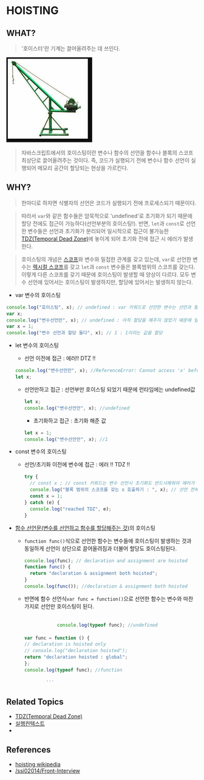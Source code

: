 # HOISTING

## WHAT?

> '호이스터'란 기계는 끌어올려주는 데 쓰인다.

![호이스터](image.png)

> 자바스크립트에서의 호이스팅이란 변수나 함수의 선언을 함수나 블록의 스코프 최상단로 끌어올려주는 것이다. 즉, 코드가 실행되기 전에 변수나 함수 선언이 실행되어 메모리 공간이 할당되는 현상을 가르킨다.

## WHY?

> 한마디로 하자면 식별자의 선언은 코드가 실행되기 전에 프로세스되기 때문이다.

> 따라서 `var`와 같은 함수들은 암묵적으로 'undefined'로 초기화가 되기 때문에 할당 전에도 접근이 가능하다(선언부분의 호이스팅!).
> 반면, `let`과 `const`로 선언한 변수들은 선언과 초기화가 분리되어 일시적으로 접근이 불가능한 [TDZ(Temporal Dead Zone)]()에 놓이게 되어 초기화 전에 접근 시 에러가 발생한다.

> 호이스팅의 개념은 [스코프]()와 변수와 밀접한 관계를 갖고 있는데, `var`로 선언한 변수는 [렉시컬 스코프]()를 갖고 `let`과 `const` 변수들은 블록범위의 스코프를 갖는다. 이렇게 다른 스코프를 갖기 때문에 호이스팅이 발생할 때 양상이 다르다. 모두 변수 선언에 있어서는 호이스팅이 발생하지만, 할당에 있어서는 발생하지 않는다.

- var 변수의 호이스팅

```js
console.log("호이스팅", x); // undefined : var 키워드로 선언한 변수는 선언과 함께 undefined로 초기화되기 때문에 실행 이전에 접근 가능하고, 그 값은 선언이 호이스팅된 undefined이 된다.
var x;
console.log("변수선언만", x); // undefined : 아직 할당을 해주지 않았기 때문에 암묵적으로 초기화해줬던 값인 undefined이 된다.
var x = 1;
console.log("변수 선언과 할당 둘다", x); // 1 : 1이라는 값을 할당
```

- let 변수의 호이스팅

  - 선언 이전에 접근 : 에러!! DTZ !!

  ```js
  console.log("변수선언만", x); //ReferenceError: Cannot access 'x' before initialization (TDZ)    at Object.
  let x;
  ```

  - 선언만하고 접근 : 선언부만 호이스팅 되었기 때문에 런타임에는 undefined값

    ```js
    let x;
    console.log("변수선언만", x); //undefined
    ```

    - 초기화하고 접근 : 초기화 해준 값

    ```js
    let x = 1;
    console.log("변수선언만", x); //1
    ```

- const 변수의 호이스팅

  - 선언/초기화 이전에 변수에 접근 : 에러 !! TDZ !!

    ```js
    try {
      // const x ; // const 키워드는 변수 선언시 초기화도 반드시해줘야 에러가 나지 않음
      console.log("블록 범위의 스코프를 갖는 x 호출하기 : ", x); // 선언 전에 호출 시 에러 (선언은 호이스팅되었는데 초기화를 해주지 않았기 때문에 접근을 하려고 하면 TDZ에 도달해서 에러 발생)
      const x = 1;
    } catch (e) {
      console.log("reached TDZ", e);
    }
    ```

- [함수 선언문(변수를 선언하고 함수를 할당해주는 것)](https://github.com/Pyotato/tech_interview/blob/JS/samples/Hoisting/function_declaration.js)의 호이스팅

  - `function func()`식으로 선언한 함수는 변수들에 호이스팅이 발생하는 것과 동일하게 선언이 상단으로 끌어올려짐과 더불어 할당도 호이스팅된다.

    ```js
    console.log(func); // declaration and assignment are hoisted
    function func() {
      return "declaration & assignment both hoisted";
    }
    console.log(func()); //declaration & assignment both hoisted
    ```

  - 반면에 함수 선언식`var func = function()`으로 선언한 함수는 변수와 마찬가지로 선언만 호이스팅이 된다.

    ````js

                console.log(typeof func); //undefined

    var func = function () {
    // declaration is hoisted only
    // console.log("declaration hoisted");
    return "declaration hoisted : global";
    };
    console.log(typeof func); //function

            ```


    ````

## Related Topics

- [TDZ(Temporal Dead Zone)]()
- [실행컨텍스트]()
- []()

## References

- [hoisting wikipedia](https://en.wikipedia.org/wiki/JavaScript_syntax#hoisting)
- [/ssi02014/Front-Interview](https://github.com/ssi02014/Front-Interview/blob/master/documents/JavaScript/hoisting.md)
